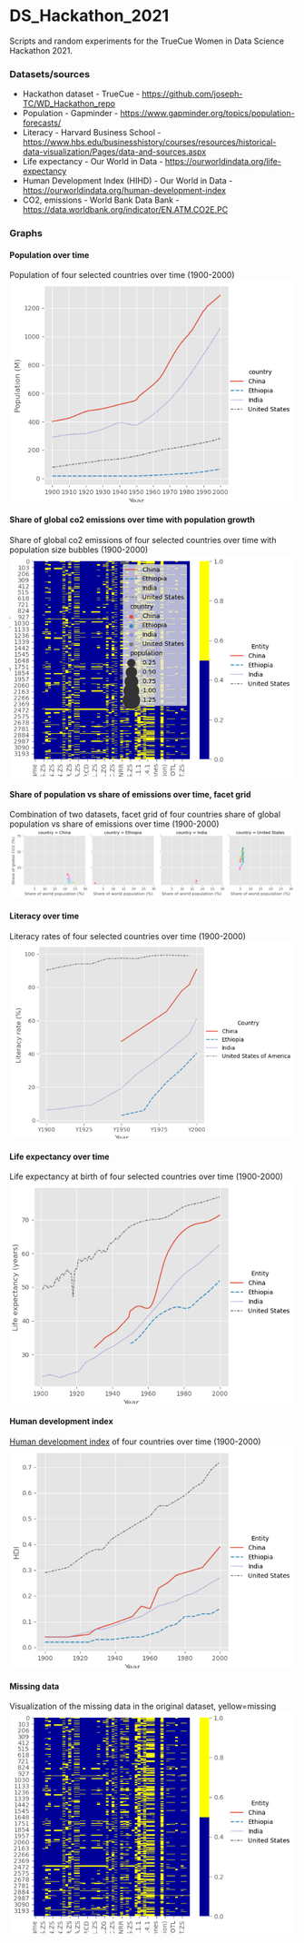 # DS_Hackathon_2021
Scripts and random experiments for the TrueCue Women in Data Science Hackathon 2021.

### Datasets/sources
- Hackathon dataset - TrueCue - https://github.com/joseph-TC/WD_Hackathon_repo
- Population - Gapminder - https://www.gapminder.org/topics/population-forecasts/
- Literacy - Harvard Business School - https://www.hbs.edu/businesshistory/courses/resources/historical-data-visualization/Pages/data-and-sources.aspx 
- Life expectancy - Our World in Data - https://ourworldindata.org/life-expectancy
- Human Development Index (HIHD) - Our World in Data - https://ourworldindata.org/human-development-index
- CO2, emissions - World Bank Data Bank - https://data.worldbank.org/indicator/EN.ATM.CO2E.PC

### Graphs 
#### Population over time
Population of four selected countries over time (1900-2000)
![population-over-time](Graphs/population_over_time.png)

#### Share of global co2 emissions over time with population growth
Share of global co2 emissions of four selected countries over time with population size bubbles (1900-2000)
![global-co2-population](Graphs/share_of_global_co2_over_time_bubble.png)

#### Share of population vs share of emissions over time, facet grid
Combination of two datasets, facet grid of four countries share of global population vs share of emissions over time (1900-2000)
![share-emissions-vs-population](Graphs/share_of_population_vs_emissions.png)

#### Literacy over time
Literacy rates of four selected countries over time (1900-2000)
![literacy-over-time](Graphs/literacy_over_time.png)

#### Life expectancy over time
Life expectancy at birth of four selected countries over time (1900-2000)
![life-ex-over-time](Graphs/life_expectancy_over_time.png)

#### Human development index
[Human development index](http://hdr.undp.org/en/content/human-development-index-hdi) of four countries over time (1900-2000)
![hdi-over-time](Graphs/human_dev_index_over_time.png)

#### Missing data
Visualization of the missing data in the original dataset, yellow=missing
![missing-data](Graphs/truecue_missing_data.png)
